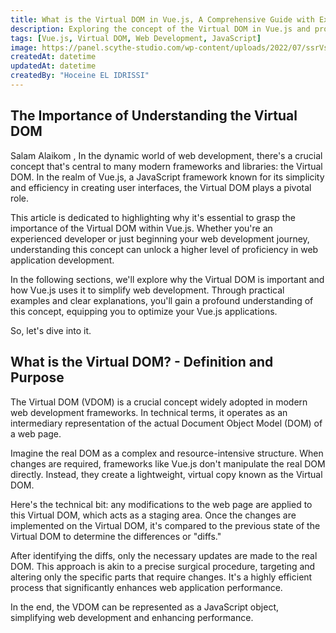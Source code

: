 ```yaml
---
title: What is the Virtual DOM in Vue.js, A Comprehensive Guide with Examples
description: Exploring the concept of the Virtual DOM in Vue.js and providing practical examples for better understanding.
tags: [Vue.js, Virtual DOM, Web Development, JavaScript]
image: https://panel.scythe-studio.com/wp-content/uploads/2022/07/ssrVscsr-1.png
createdAt: datetime
updatedAt: datetime
createdBy: "Hoceine EL IDRISSI"
---
```


## The Importance of Understanding the Virtual DOM

Salam Alaikom , In the dynamic world of web development, there's a crucial concept that's central to many modern frameworks and libraries: the Virtual DOM. In the realm of Vue.js, a JavaScript framework known for its simplicity and efficiency in creating user interfaces, the Virtual DOM plays a pivotal role.

This article is dedicated to highlighting why it's essential to grasp the importance of the Virtual DOM within Vue.js. Whether you're an experienced developer or just beginning your web development journey, understanding this concept can unlock a higher level of proficiency in web application development.

In the following sections, we'll explore why the Virtual DOM is important and how Vue.js uses it to simplify web development. Through practical examples and clear explanations, you'll gain a profound understanding of this concept, equipping you to optimize your Vue.js applications.

So, let's dive into it.

## What is the Virtual DOM? - Definition and Purpose

The Virtual DOM (VDOM) is a crucial concept widely adopted in modern web development frameworks. In technical terms, it operates as an intermediary representation of the actual Document Object Model (DOM) of a web page.

Imagine the real DOM as a complex and resource-intensive structure. When changes are required, frameworks like Vue.js don't manipulate the real DOM directly. Instead, they create a lightweight, virtual copy known as the Virtual DOM.

Here's the technical bit: any modifications to the web page are applied to this Virtual DOM, which acts as a staging area. Once the changes are implemented on the Virtual DOM, it's compared to the previous state of the Virtual DOM to determine the differences or "diffs."

After identifying the diffs, only the necessary updates are made to the real DOM. This approach is akin to a precise surgical procedure, targeting and altering only the specific parts that require changes. It's a highly efficient process that significantly enhances web application performance.

In the end, the VDOM can be represented as a JavaScript object, simplifying web development and enhancing performance.

<MdImage text="/blog/vdom/vdom1.png"></MdImage>
